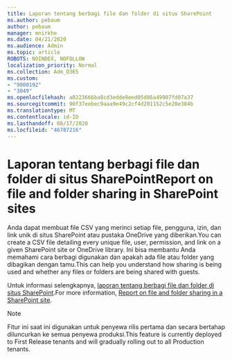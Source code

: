 ```yaml
---
title: Laporan tentang berbagi file dan folder di situs SharePoint
ms.author: pebaum
author: pebaum
manager: mnirkhe
ms.date: 04/21/2020
ms.audience: Admin
ms.topic: article
ROBOTS: NOINDEX, NOFOLLOW
localization_priority: Normal
ms.collection: Adm_O365
ms.custom:
- "9000192"
- "3049"
ms.openlocfilehash: a0223666ba8cd3edde9eed05d86a49907fd07a37
ms.sourcegitcommit: 90f37eebec9aaa9e49c2cf4d201152c5e20e384b
ms.translationtype: MT
ms.contentlocale: id-ID
ms.lasthandoff: 08/17/2020
ms.locfileid: "46787216"
---
```

# <a name="report-on-file-and-folder-sharing-in-sharepoint-sites"></a><span data-ttu-id="ef60d-102">Laporan tentang berbagi file dan folder di situs SharePoint</span><span class="sxs-lookup"><span data-stu-id="ef60d-102">Report on file and folder sharing in SharePoint sites</span></span>

<span data-ttu-id="ef60d-103">Anda dapat membuat file CSV yang merinci setiap file, pengguna, izin, dan link unik di situs SharePoint atau pustaka OneDrive yang diberikan.</span><span class="sxs-lookup"><span data-stu-id="ef60d-103">You can create a CSV file detailing every unique file, user, permission, and link on a given SharePoint site or OneDrive library.</span></span> <span data-ttu-id="ef60d-104">Ini bisa membantu Anda memahami cara berbagi digunakan dan apakah ada file atau folder yang dibagikan dengan tamu.</span><span class="sxs-lookup"><span data-stu-id="ef60d-104">This can help you understand how sharing is being used and whether any files or folders are being shared with guests.</span></span>

<span data-ttu-id="ef60d-105">Untuk informasi selengkapnya, [laporan tentang berbagi file dan folder di situs SharePoint](https://docs.microsoft.com/sharepoint/sharing-reports).</span><span class="sxs-lookup"><span data-stu-id="ef60d-105">For more information, [Report on file and folder sharing in a SharePoint site](https://docs.microsoft.com/sharepoint/sharing-reports).</span></span>

> [!NOTE]
> <span data-ttu-id="ef60d-106">Fitur ini saat ini digunakan untuk penyewa rilis pertama dan secara bertahap diluncurkan ke semua penyewa produksi.</span><span class="sxs-lookup"><span data-stu-id="ef60d-106">This feature is currently deployed to First Release tenants and will gradually rolling out to all Production tenants.</span></span>